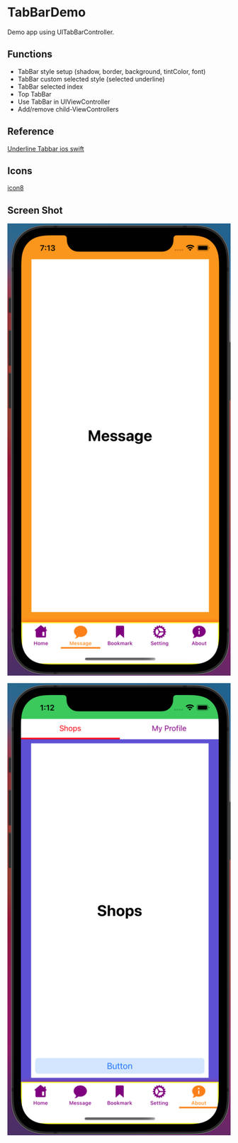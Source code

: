 # TabBarDemo
Demo app using UITabBarController.

## Functions
- TabBar style setup (shadow, border, background, tintColor, font)
- TabBar custom selected style (selected underline)
- TabBar selected index
- Top TabBar
- Use TabBar in UIViewController
- Add/remove child-ViewControllers

## Reference
[Underline Tabbar ios swift](https://nitishrajput912.medium.com/underline-tabbar-ios-swift-1ae53ac4a75f)

## Icons
[icon8](https://icons8.com/)

## Screen Shot
![Screen Shot](https://github.com/SheinThuLwin/TabBarDemo/blob/main/Doc/Screenshot/Screen%20Shot%202022-02-21%20at%207.13.36%20PM.png)

![Screen Shot](https://github.com/SheinThuLwin/TabBarDemo/blob/main/Doc/Screenshot/Screen%20Shot%202022-02-23%20at%201.12.44%20AM.png)